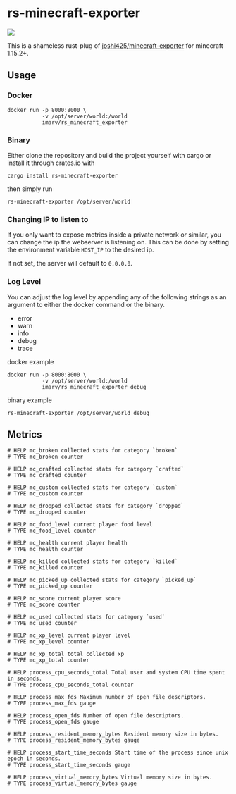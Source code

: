 # rs-minecraft-exporter

[![](http://meritbadge.herokuapp.com/rs-minecraft-exporter)](https://crates.io/crates/rs-minecraft-exporter)

This is a shameless rust-plug of [joshi425/minecraft-exporter](https://github.com/Joshi425/minecraft-exporter) for minecraft 1.15.2+.

## Usage

### Docker

```
docker run -p 8000:8000 \
           -v /opt/server/world:/world
           imarv/rs_minecraft_exporter
```

### Binary

Either clone the repository and build the project yourself with cargo or install it through crates.io with

```
cargo install rs-minecraft-exporter
```

then simply run


```
rs-minecraft-exporter /opt/server/world
```

### Changing IP to listen to

If you only want to expose metrics inside a private network or similar, you can change the ip the webserver is listening on.
This can be done by setting the environment variable `HOST_IP` to the desired ip.

If not set, the server will default to `0.0.0.0`.

### Log Level

You can adjust the log level by appending any of the following strings as an argument to either the docker command or the binary.

- error
- warn
- info
- debug
- trace

docker example
```
docker run -p 8000:8000 \
           -v /opt/server/world:/world
           imarv/rs_minecraft_exporter debug
```

binary example
```
rs-minecraft-exporter /opt/server/world debug
```

## Metrics

```
# HELP mc_broken collected stats for category `broken`
# TYPE mc_broken counter

# HELP mc_crafted collected stats for category `crafted`
# TYPE mc_crafted counter

# HELP mc_custom collected stats for category `custom`
# TYPE mc_custom counter

# HELP mc_dropped collected stats for category `dropped`
# TYPE mc_dropped counter

# HELP mc_food_level current player food level
# TYPE mc_food_level counter

# HELP mc_health current player health
# TYPE mc_health counter

# HELP mc_killed collected stats for category `killed`
# TYPE mc_killed counter

# HELP mc_picked_up collected stats for category `picked_up`
# TYPE mc_picked_up counter

# HELP mc_score current player score
# TYPE mc_score counter

# HELP mc_used collected stats for category `used`
# TYPE mc_used counter

# HELP mc_xp_level current player level
# TYPE mc_xp_level counter

# HELP mc_xp_total total collected xp
# TYPE mc_xp_total counter

# HELP process_cpu_seconds_total Total user and system CPU time spent in seconds.
# TYPE process_cpu_seconds_total counter

# HELP process_max_fds Maximum number of open file descriptors.
# TYPE process_max_fds gauge

# HELP process_open_fds Number of open file descriptors.
# TYPE process_open_fds gauge

# HELP process_resident_memory_bytes Resident memory size in bytes.
# TYPE process_resident_memory_bytes gauge

# HELP process_start_time_seconds Start time of the process since unix epoch in seconds.
# TYPE process_start_time_seconds gauge

# HELP process_virtual_memory_bytes Virtual memory size in bytes.
# TYPE process_virtual_memory_bytes gauge
```
